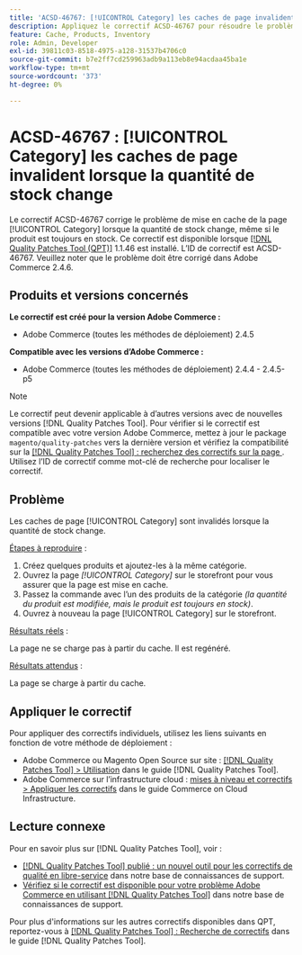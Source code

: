 ```yaml
---
title: 'ACSD-46767: [!UICONTROL Category] les caches de page invalident lorsque la quantité de stock change'
description: Appliquez le correctif ACSD-46767 pour résoudre le problème Adobe Commerce où la page [!UICONTROL Category] est mise en cache invalide lorsque la quantité de stock change, même si le produit est toujours en stock.
feature: Cache, Products, Inventory
role: Admin, Developer
exl-id: 39811c03-8518-4975-a128-31537b4706c0
source-git-commit: b7e2ff7cd259963adb9a113eb8e94acdaa45ba1e
workflow-type: tm+mt
source-wordcount: '373'
ht-degree: 0%

---
```


# ACSD-46767 : [!UICONTROL Category] les caches de page invalident lorsque la quantité de stock change

Le correctif ACSD-46767 corrige le problème de mise en cache de la page [!UICONTROL Category] lorsque la quantité de stock change, même si le produit est toujours en stock. Ce correctif est disponible lorsque [[!DNL Quality Patches Tool (QPT)]](/help/announcements/adobe-commerce-announcements/magento-quality-patches-released-new-tool-to-self-serve-quality-patches.md) 1.1.46 est installé. L’ID de correctif est ACSD-46767. Veuillez noter que le problème doit être corrigé dans Adobe Commerce 2.4.6.

## Produits et versions concernés

**Le correctif est créé pour la version Adobe Commerce :**

* Adobe Commerce (toutes les méthodes de déploiement) 2.4.5

**Compatible avec les versions d’Adobe Commerce :**

* Adobe Commerce (toutes les méthodes de déploiement) 2.4.4 - 2.4.5-p5

>[!NOTE]
>
>Le correctif peut devenir applicable à d’autres versions avec de nouvelles versions [!DNL Quality Patches Tool]. Pour vérifier si le correctif est compatible avec votre version Adobe Commerce, mettez à jour le package `magento/quality-patches` vers la dernière version et vérifiez la compatibilité sur la [[!DNL Quality Patches Tool] : recherchez des correctifs sur la page ](https://experienceleague.adobe.com/tools/commerce-quality-patches/index.html). Utilisez l’ID de correctif comme mot-clé de recherche pour localiser le correctif.

## Problème

Les caches de page [!UICONTROL Category] sont invalidés lorsque la quantité de stock change.

<u>Étapes à reproduire</u> :

1. Créez quelques produits et ajoutez-les à la même catégorie.
1. Ouvrez la page *[!UICONTROL Category]* sur le storefront pour vous assurer que la page est mise en cache.
1. Passez la commande avec l’un des produits de la catégorie *(la quantité du produit est modifiée, mais le produit est toujours en stock)*.
1. Ouvrez à nouveau la page [!UICONTROL Category] sur le storefront.

<u>Résultats réels</u> :

La page ne se charge pas à partir du cache. Il est regénéré.

<u>Résultats attendus</u> :

La page se charge à partir du cache.

## Appliquer le correctif

Pour appliquer des correctifs individuels, utilisez les liens suivants en fonction de votre méthode de déploiement :

* Adobe Commerce ou Magento Open Source sur site : [[!DNL Quality Patches Tool] > Utilisation](https://experienceleague.adobe.com/docs/commerce-operations/tools/quality-patches-tool/usage.html) dans le guide [!DNL Quality Patches Tool].
* Adobe Commerce sur l’infrastructure cloud : [mises à niveau et correctifs > Appliquer les correctifs](https://experienceleague.adobe.com/docs/commerce-cloud-service/user-guide/develop/upgrade/apply-patches.html) dans le guide Commerce on Cloud Infrastructure.

## Lecture connexe

Pour en savoir plus sur [!DNL Quality Patches Tool], voir :

* [[!DNL Quality Patches Tool] publié : un nouvel outil pour les correctifs de qualité en libre-service](/help/announcements/adobe-commerce-announcements/magento-quality-patches-released-new-tool-to-self-serve-quality-patches.md) dans notre base de connaissances de support.
* [Vérifiez si le correctif est disponible pour votre problème Adobe Commerce en utilisant  [!DNL Quality Patches Tool]](/help/support-tools/patches-available-in-qpt-tool/check-patch-for-magento-issue-with-magento-quality-patches.md) dans notre base de connaissances de support.

Pour plus d&#39;informations sur les autres correctifs disponibles dans QPT, reportez-vous à [[!DNL Quality Patches Tool] : Recherche de correctifs](https://experienceleague.adobe.com/tools/commerce-quality-patches/index.html) dans le guide [!DNL Quality Patches Tool].

